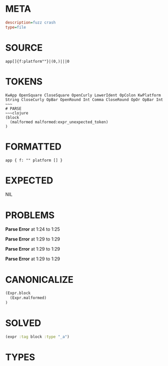 # META
~~~ini
description=fuzz crash
type=file
~~~
# SOURCE
~~~roc
app[]{f:platform""}|(0,)|||0
~~~
# TOKENS
~~~text
KwApp OpenSquare CloseSquare OpenCurly LowerIdent OpColon KwPlatform String CloseCurly OpBar OpenRound Int Comma CloseRound OpOr OpBar Int ~~~
# PARSE
~~~clojure
(block
  (malformed malformed:expr_unexpected_token)
)
~~~
# FORMATTED
~~~roc
app { f: "" platform [] }

~~~
# EXPECTED
NIL
# PROBLEMS
**Parse Error**
at 1:24 to 1:25

**Parse Error**
at 1:29 to 1:29

**Parse Error**
at 1:29 to 1:29

**Parse Error**
at 1:29 to 1:29

# CANONICALIZE
~~~clojure
(Expr.block
  (Expr.malformed)
)
~~~
# SOLVED
~~~clojure
(expr :tag block :type "_a")
~~~
# TYPES
~~~roc
~~~
